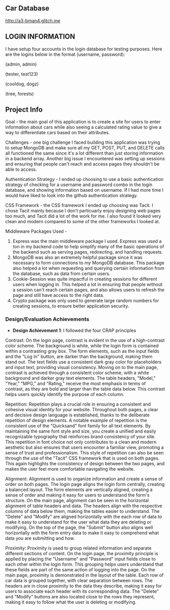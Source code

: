 ## Car Database

http://a3-bman4.glitch.me

## LOGIN INFORMATION

I have setup four accounts in the login database for testing purposes. Here are the logins below in the format (username, password):

(admin, admin)

(tester, test123)

(cooldog, dogz)

(tree, forests)

## Project Info

Goal - the main goal of this application is to create a site for users to enter information about cars while also seeing a calculated
rating value to give a way to differentiate cars based on their attributes.

Challenges - one big challenge I faced building this application was trying to setup MongoDB and make sure all my GET, POST, PUT, and DELETE
calls all functioned the same since it's a lot different than just storing information in a backend array. Another big issue I encountered was
setting up sessions and ensuring that people can't reach and access pages they shouldn't be able to access.

Authentication Strategy - I ended up choosing to use a basic authentication strategy of checking for a username and password combo in the login
database, and showing information based on username. If I had more time I would have liked to look into the github authentication strategy.

CSS Framework - the CSS framework I ended up choosing was Tacit. I chose Tacit mainly because I don't particuarly enjoy designing web pages too
much, and Tacit did a lot of the work for me. I also found it looked very clean and modern compared to some of the other frameworks I looked at.

Middleware Packages Used -

1. Express was the main middleware package I used. Express was used a ton in my backend code to help simplify many of the basic
   operations of the backend such as serving pages, redirecting, and handling requests.
2. MongoDB was also an extremely helpful package since it was necessary to form connections to my MongoDB database. This package also helped a lot
   when requesting and querying certain information from the database, such as data from certain users.
3. Cookie-Session was quite impactful in creating sessions for different users when logging in. This helped a lot in ensuring that people without
   a session can't reach certain pages, and also allows users to refresh the page and still have access to the right data.
4. Crypto package was only used to generate large random numbers for creating sessions, to ensure better application security.

### Design/Evaluation Achievements

- **Design Achievement 1**: I followed the four CRAP principles

Contrast:
On the login page, contrast is evident in the use of a high-contrast color scheme. The background is white, while the login form is contained within a
contrasting gray box. The form elements, such as the input fields and the "Log In" button, are darker than the background, making them stand out. The
text fields use a consistent dark gray color for placeholders and input text, providing visual consistency. Moving on to the main page, contrast is achieved
through a consistent color scheme, with a white background and darker gray text elements. The table headers, "Model," "Year," "MPG," and "Rating,"
receive the most emphasis in terms of contrast, as they are bold and larger than the table data below. This contrast helps users quickly identify the
purpose of each column.

Repetition:
Repetition plays a crucial role in ensuring a consistent and cohesive visual identity for your website. Throughout both pages, a clear and decisive design
language is established, thanks to the deliberate repetition of design elements. A notable example of repetition is the consistent use of the "Quicksand"
font family for all text elements. By maintaining the same font style and size, you create a unified and easily recognizable typography that reinforces brand
consistency of your site. This repetition in font choice not only contributes to a clean and modern aesthetic but also ensures that users encounter a familiar
view, promoting a sense of trust and professionalism. This style of repetition can also be seen through the use of the "Tacit" CSS framework that is used on
both pages. This again highlights the consistency of design between the two pages, and makes the user feel more comfortable navigating the website.

Alignment:
Alignment is used to organize information and create a sense of order on both pages. The login page aligns the login form centrally, creating a balanced layout.
The form elements are vertically aligned, creating a sense of order and making it easy for users to understand the form's structure. On the main page, alignment
can be seen in the horizontal alignment of table headers and data. The headers align with the respective columns of data below them, making the tables easier to
understand. The "Delete" and "Modify" are aligned horizontally with the each row of data to make it easy to understand for the user what data they are deleting
or modifying. On the top of the page, the "Submit" button also aligns well horizontally with the form entry data to make it easy to comprehend what data you are
submitting and how.

Proximity:
Proximity is used to group related information and separate different sections of content. On the login page, the proximity principle is applied by placing the
"Username" and "Password" input fields close to each other within the login form. This grouping helps users understand that these fields are part of the same
action of logging into the page. On the main page, proximity is demonstrated in the layout of the table. Each row of car data is grouped together, with clear
separation between rows. The headers are in close proximity to the data they describe, making it easy for users to associate each header with its corresponding
data. The "Delete" and "Modify" buttons are also located close to the rows they represent, making it easy to follow what the user is deleting or modifying.
